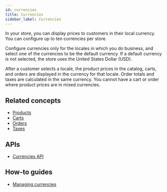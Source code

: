 ```yaml
---
id: currencies
title: Currencies
sidebar_label: Currencies
---
```


<!-- Jen: There is no content explicitly for this concept. So drafting content that needs to be validated.-->

In your store, you can display prices to customers in their local currency. You can configure up to ten currencies per store.

Configure currencies only for the locales in which you do business, and select one of the currencies to be the default currency. If a default currency is not selected, the store uses the United States Dollar (USD).

After a customer selects a locale, the product prices in the catalog, carts, and orders are displayed in the currency for that locale. Order totals and taxes are calculated in the same currency. You cannot have a cart or order where product prices are in mixed currencies.

## Related concepts

- [Products](products.md)
- [Carts](carts.md)
- [Orders](orders.md)
- [Taxes](taxes.md)

## APIs

- [Currencies API](../api/advanced/currencies/index.md)

## How-to guides

- [Managing currencies](../developer/how-to/manage-currencies.md)

